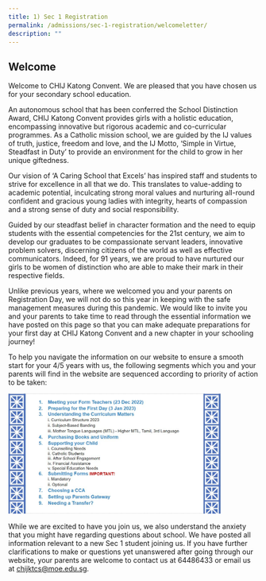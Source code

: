 ```yaml
---
title: 1) Sec 1 Registration
permalink: /admissions/sec-1-registration/welcomeletter/
description: ""
---
```

## Welcome

Welcome to CHIJ Katong Convent. We are pleased that you have chosen us for your secondary school education.

An autonomous school that has been conferred the School Distinction Award, CHIJ Katong Convent provides girls with a holistic education, encompassing innovative but rigorous academic and co-curricular programmes. As a Catholic mission school, we are guided by the IJ values of truth, justice, freedom and love, and the IJ Motto, ‘Simple in Virtue, Steadfast in Duty’ to provide an environment for the child to grow in her unique giftedness.

Our vision of ‘A Caring School that Excels’ has inspired staff and students to strive for excellence in all that we do. This translates to value-adding to academic potential, inculcating strong moral values and nurturing all-round confident and gracious young ladies with integrity, hearts of compassion and a strong sense of duty and social responsibility.

Guided by our steadfast belief in character formation and the need to equip students with the essential competencies for the 21st&nbsp;century, we aim to develop our graduates to be compassionate servant leaders, innovative problem solvers, discerning citizens of the world as well as effective communicators. Indeed, for 91 years, we are proud to have nurtured our girls to be women of distinction who are able to make their mark in their respective fields.

Unlike previous years, where we welcomed you and your parents on Registration Day, we will not do so this year in keeping with the safe management measures during this pandemic. We would like to invite you and your parents to take time to read through the essential information we have posted on this page so that you can make adequate preparations for your first day at CHIJ Katong Convent and a new chapter in your schooling journey!

To help you navigate the information on our website to ensure a smooth start for your 4/5 years with us, the following segments which you and your parents will find in the website are sequenced according to priority of action to be taken:

<img src="/images/Capture.jpeg" style="width:85%">

While we are excited to have you join us, we also understand the anxiety that you might have regarding questions about school. We have posted all information relevant to a new Sec 1 student joining us. If you have further clarifications to make or questions yet unanswered after going through our website, your parents are welcome to contact us at 64486433 or email us at&nbsp;[chijktcs@moe.edu.sg](mailto:chijktcs@moe.edu.sg).